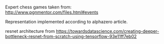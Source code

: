 

Expert chess games taken from:
http://www.pgnmentor.com/files.html#events

Representation implemented according to alphazero article.

resnet architecture from 
https://towardsdatascience.com/creating-deeper-bottleneck-resnet-from-scratch-using-tensorflow-93e11ff7eb02

